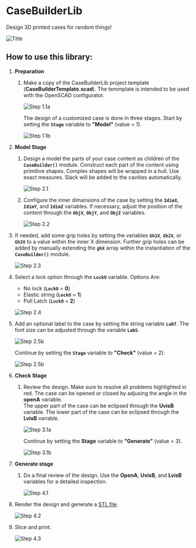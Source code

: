 # CaseBuilderLib
Design 3D printed cases for random things!

![Title](Examples/Gauge/howto_title.jpg) 

## How to use this library:

1. **Preparation**
   1. Make a copy of the CaseBuilderLib project template 
      (**CaseBuilderTemplate.scad**).
      The temmplate is intended to be used with the OpenSCAD
      configurator. 

      ![Step 1.1a](Examples/Gauge/howto_step1_1a.jpg) 

      The design of a customized case is done in three stages.
      Start by setting the **`Stage`** variable to **"Model"** 
      (value = 1). 

      ![Step 1.1b](Examples/Gauge/howto_step1_1b.jpg)

2. **Model Stage**
   1. Design a model the parts of your case content as children
      of the **`CaseBuilder()`** module. 
      Construct each part of the content using primitive shapes. 
      Complex shapes will be wrapped in a hull.
      Use exact measures. 
      Slack will be added to the cavities automatically.

      ![Step 2.1](Examples/Gauge/howto_step2_1.jpg) 

   2. Configure the inner dimansions of the case by setting the
      **`IdimX`**, **`IdimY`**, and **`IdimZ`** variables.
      If necessary, adjust the position of the content through the
      **`ObjX`**, **`ObjY`**, and **`ObjZ`** variables.

      ![Step 2.2](Examples/Gauge/howto_step2_2.jpg) 

  3. If needed, add some grip holes by setting the variables
      **`Gh1X`**, **`Gh2X`**, or **`Gh3X`** to a value within the inner 
      X dimension.
      Further grip holes can be added by manually extending the
      **`ghX`** array within the instantiation of the 
      **`CaseBuilder()`** module.

      ![Step 2.3](Examples/Gauge/howto_step2_3.jpg) 

   4. Select a lock option through the **`LockO`** variable.
      Options Are:
      * No lock (**`LockO`** = **0**)
      * Elastic string (**`LockO`** = **1**)
      * Pull Latch  (**`LockO`** = **2**)

      ![Step 2.4](Examples/Gauge/howto_step2_4.jpg) 

   5. Add an optional label to the case by setting the string
      variable **`LabT`**. The font size can be adjusted through
      the variable **`LabS`**.

      ![Step 2.5b](Examples/Gauge/howto_step2_5a.jpg) 

      Continue by setting the **`Stage`** variable to **"Check"** 
      (value = 2). 

      ![Step 2.5b](Examples/Gauge/howto_step2_5b.jpg) 

3. **Check Stage**
   1. Review the design. 
      Make sure to resolve all problems highlighted in red.
      The case can be opened or closed by adjusing the angle in
      the **openA** variable.  
      The upper part of the case can be eclipsed through the 
      **UvisB** variable.
      The lower part of the case can be eclipsed through the 
      **LvisB** variable.

      ![Step 3.1a](Examples/Gauge/howto_step3_1a.jpg) 

       Continue by setting the **Stage** variable to **"Generate"** 
      (value = 3). 
      
      ![Step 3.1b](Examples/Gauge/howto_step3_1b.jpg) 

4. **Generate stage**
   1. Do a final review of the design.
      Use the **OpenA**, **UvisB**, and **LvisB** variables for a
      detailed inspection.

      ![Step 4.1](Examples/Gauge/howto_step4_1.jpg) 

  2. Render the design and generate a [STL file](https://github.com/hotwolf/CaseBuilderLib/blob/master/Examples/Gauge/Gauge.stl).

      ![Step 4.2](Examples/Gauge/howto_step4_2.jpg) 

   3. Slice and print.

      ![Step 4.3](Examples/Gauge/howto_step4_3.jpg)

